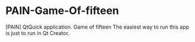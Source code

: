 # PAIN-Game-Of-fifteen
[PAIN] QtQuick application. Game of fifteen
The easiest way to run this app is just to run in Qt Creator.